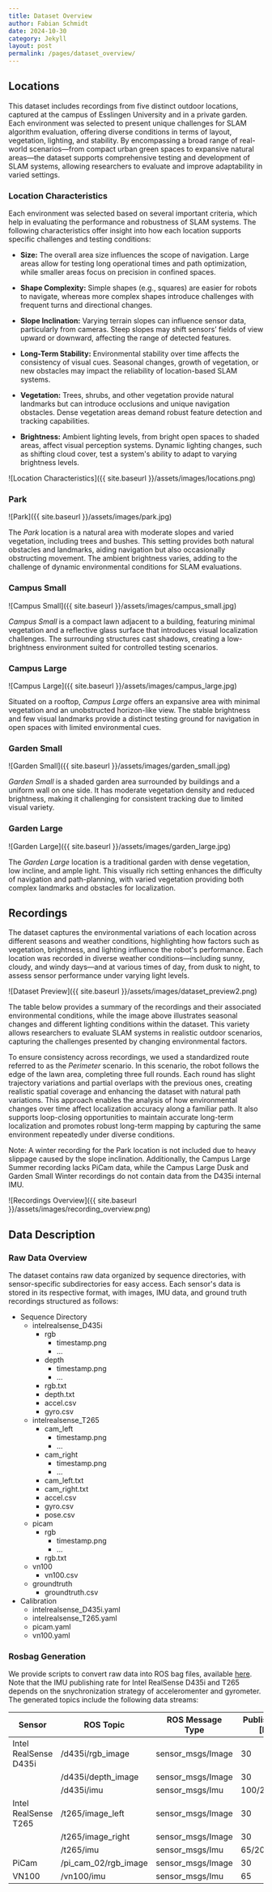 ```yaml
---
title: Dataset Overview
author: Fabian Schmidt
date: 2024-10-30
category: Jekyll
layout: post
permalink: /pages/dataset_overview/
---
```


## Locations

This dataset includes recordings from five distinct outdoor locations, captured at the campus of Esslingen University and in a private garden. Each environment was selected to present unique challenges for SLAM algorithm evaluation, offering diverse conditions in terms of layout, vegetation, lighting, and stability. By encompassing a broad range of real-world scenarios—from compact urban green spaces to expansive natural areas—the dataset supports comprehensive testing and development of SLAM systems, allowing researchers to evaluate and improve adaptability in varied settings.

### Location Characteristics

Each environment was selected based on several important criteria, which help in evaluating the performance and robustness of SLAM systems. The following characteristics offer insight into how each location supports specific challenges and testing conditions:

- **Size:** The overall area size influences the scope of navigation. Large areas allow for testing long operational times and path optimization, while smaller areas focus on precision in confined spaces.
  
- **Shape Complexity:** Simple shapes (e.g., squares) are easier for robots to navigate, whereas more complex shapes introduce challenges with frequent turns and directional changes.

- **Slope Inclination:** Varying terrain slopes can influence sensor data, particularly from cameras. Steep slopes may shift sensors’ fields of view upward or downward, affecting the range of detected features.

- **Long-Term Stability:** Environmental stability over time affects the consistency of visual cues. Seasonal changes, growth of vegetation, or new obstacles may impact the reliability of location-based SLAM systems.

- **Vegetation:** Trees, shrubs, and other vegetation provide natural landmarks but can introduce occlusions and unique navigation obstacles. Dense vegetation areas demand robust feature detection and tracking capabilities.

- **Brightness:** Ambient lighting levels, from bright open spaces to shaded areas, affect visual perception systems. Dynamic lighting changes, such as shifting cloud cover, test a system's ability to adapt to varying brightness levels.

![Location Characteristics]({{ site.baseurl }}/assets/images/locations.png)

<!-- <div class="table-wrapper" markdown="block">

| **Location** | **Size [sqm]** | **Shape Complexity** | **Slope Inclination** | **Long-Term Stability** | **Vegetation** | **Brightness** |
| ------------ | -------------- | -------------------- | --------------------- | ----------------------- | -------------- | -------------- |
| Park         | 250            | High                 | Medium                | Medium                  | High           | Medium         |
| Campus Small | 75             | Medium               | None                  | High                    | Low            | Low            |
| Campus Large | 500            | Low                  | None                  | High                    | Low            | High           |
| Garden Small | 100            | Medium               | None                  | Medium                  | Medium         | Low            |
| Garden Large | 250            | High                 | Low                   | Low                     | High           | High           |

</div> -->

### Park
![Park]({{ site.baseurl }}/assets/images/park.jpg)

The *Park* location is a natural area with moderate slopes and varied vegetation, including trees and bushes. This setting provides both natural obstacles and landmarks, aiding navigation but also occasionally obstructing movement. The ambient brightness varies, adding to the challenge of dynamic environmental conditions for SLAM evaluations.

### Campus Small
![Campus Small]({{ site.baseurl }}/assets/images/campus_small.jpg)

*Campus Small* is a compact lawn adjacent to a building, featuring minimal vegetation and a reflective glass surface that introduces visual localization challenges. The surrounding structures cast shadows, creating a low-brightness environment suited for controlled testing scenarios.

### Campus Large
![Campus Large]({{ site.baseurl }}/assets/images/campus_large.jpg)

Situated on a rooftop, *Campus Large* offers an expansive area with minimal vegetation and an unobstructed horizon-like view. The stable brightness and few visual landmarks provide a distinct testing ground for navigation in open spaces with limited environmental cues.

### Garden Small
![Garden Small]({{ site.baseurl }}/assets/images/garden_small.jpg)

*Garden Small* is a shaded garden area surrounded by buildings and a uniform wall on one side. It has moderate vegetation density and reduced brightness, making it challenging for consistent tracking due to limited visual variety.

### Garden Large
![Garden Large]({{ site.baseurl }}/assets/images/garden_large.jpg)

The *Garden Large* location is a traditional garden with dense vegetation, low incline, and ample light. This visually rich setting enhances the difficulty of navigation and path-planning, with varied vegetation providing both complex landmarks and obstacles for localization.

## Recordings

The dataset captures the environmental variations of each location across different seasons and weather conditions, highlighting how factors such as vegetation, brightness, and lighting influence the robot's performance. Each location was recorded in diverse weather conditions—including sunny, cloudy, and windy days—and at various times of day, from dusk to night, to assess sensor performance under varying light levels.

![Dataset Preview]({{ site.baseurl }}/assets/images/dataset_preview2.png)

The table below provides a summary of the recordings and their associated environmental conditions, while the image above illustrates seasonal changes and different lighting conditions within the dataset. This variety allows researchers to evaluate SLAM systems in realistic outdoor scenarios, capturing the challenges presented by changing environmental factors.

To ensure consistency across recordings, we used a standardized route referred to as the *Perimeter* scenario. In this scenario, the robot follows the edge of the lawn area, completing three full rounds. Each round has slight trajectory variations and partial overlaps with the previous ones, creating realistic spatial coverage and enhancing the dataset with natural path variations. This approach enables the analysis of how environmental changes over time affect localization accuracy along a familiar path. It also supports loop-closing opportunities to maintain accurate long-term localization and promotes robust long-term mapping by capturing the same environment repeatedly under diverse conditions.

Note: A winter recording for the Park location is not included due to heavy slippage caused by the slope inclination. Additionally, the Campus Large Summer recording lacks PiCam data, while the Campus Large Dusk and Garden Small Winter recordings do not contain data from the D435i internal IMU.

![Recordings Overview]({{ site.baseurl }}/assets/images/recording_overview.png)

<!-- <div class="table-wrapper" markdown="block">

| **Location**     | **Date**              | **Distance [m]** | **Duration [s]** | **Windy** | **Sunny** | **Cloudy** | **Dusk** | **Night** | **+ Light** |
| ---------------- | --------------------- | ---------------- | ---------------- | --------- | --------- | ---------- | -------- | --------- | ----------- |
| **Park**         | 2023-07-31 - 11:28:49 | 164.24           | 422.71           |           |           | x          |          |           |             |
|                  | 2023-11-07 - 16:07:01 | 170.47           | 482.32           | x         |           | x          |          |           |             |
|                  | 2024-04-14 - 14:56:43 | 171.46           | 446.40           |           | x         | x          |          |           |             |
|                  | 2024-05-08 - 12:00:23 | 183.00           | 466.35           |           |           | x          |          |           |             |
|                  | 2024-05-13 - 21:09:16 | 182.67           | 463.27           |           |           |            | x        |           |             |
|                  | 2024-05-13 - 21:28:35 | 179.75           | 457.37           |           |           |            |          | x         |             |
|                  | 2024-05-24 - 21:53:02 | 172.13           | 443.30           |           |           |            |          |           | x           |
| **Campus Small** | 2023-09-11 - 09:39:05 | 155.27           | 403.77           |           | x         |            |          |           |             |
|                  | 2023-11-23 - 15:41:16 | 156.16           | 405.85           |           |           | x          |          |           |             |
|                  | 2024-02-19 - 15:11:40 | 149.77           | 379.42           |           |           | x          |          |           |             |
|                  | 2024-04-14 - 14:34:47 | 151.87           | 387.61           |           | x         | x          |          |           |             |
|                  | 2024-05-07 - 12:12:13 | 156.28           | 400.38           |           |           | x          |          |           |             |
|                  | 2024-05-08 - 20:55:29 | 157.31           | 399.63           |           |           |            | x        |           |             |
|                  | 2024-05-08 - 21:18:04 | 155.07           | 397.84           |           |           |            |          | x         |             |
|                  | 2024-05-24 - 22:09:50 | 153.60           | 395.17           |           |           |            |          |           | x           |
| **Campus Large** | 2023-07-20 - 13:50:02 | 384.92           | 1035.23          | x         |           | x          |          |           |             |
|                  | 2023-11-07 - 15:27:56 | 381.24           | 978.09           | x         |           | x          |          |           |             |
|                  | 2024-01-27 - 10:19:38 | 289.71           | 740.68           |           | x         |            |          |           |             |
|                  | 2024-04-14 - 14:01:26 | 368.39           | 928.93           |           | x         | x          |          |           |             |
|                  | 2024-09-24 - 19:36:44 | 277.29           | 707.99           |           |           | x          | x        |           |             |
|                  | 2024-09-24 - 19:55:55 | 277.81           | 692.71           |           |           |            |          | x         |             |
|                  | 2024-09-24 - 20:09:32 | 274.46           | 695.15           |           |           |            |          |           | x           |
|                  | 2024-09-25 - 14:27:59 | 277.19           | 701.29           | x         |           | x          |          |           |             |
| **Garden Small** | 2023-08-18 - 14:27:36 | 116.36           | 323.18           | x         | x         |            |          |           |             |
|                  | 2023-09-15 - 16:37:27 | 116.34           | 320.92           |           |           | x          |          |           |             |
|                  | 2024-01-13 - 09:17:46 | 113.30           | 330.22           |           |           | x          |          |           |             |
|                  | 2024-04-11 - 16:52:39 | 124.79           | 338.36           |           | x         |            |          |           |             |
|                  | 2024-05-29 - 17:24:28 | 121.35           | 310.83           |           |           | x          |          |           |             |
|                  | 2024-05-29 - 21:14:15 | 124.21           | 312.69           |           |           |            | x        |           |             |
|                  | 2024-05-29 - 21:35:57 | 122.68           | 315.26           |           |           |            |          | x         |             |
|                  | 2024-05-29 - 21:47:30 | 120.04           | 307.88           |           |           |            |          |           | x           |
| **Garden Large** | 2023-08-18 - 14:54:17 | 167.66           | 452.58           | x         | x         |            |          |           |             |
|                  | 2023-11-03 - 11:23:58 | 170.41           | 446.20           |           |           | x          |          |           |             |
|                  | 2024-01-13 - 10:02:43 | 162.28           | 415.65           |           |           | x          |          |           |             |
|                  | 2024-04-11 - 17:06:47 | 164.99           | 431.86           |           | x         |            |          |           |             |
|                  | 2024-05-29 - 17:13:26 | 150.31           | 377.22           |           |           | x          |          |           |             |
|                  | 2024-05-29 - 21:20:14 | 151.83           | 385.43           |           |           |            | x        |           |             |
|                  | 2024-05-30 - 21:50:12 | 150.53           | 380.96           |           |           |            |          | x         |             |
|                  | 2024-05-30 - 22:03:19 | 151.80           | 383.83           |           |           |            |          |           | x           |

</div> -->

## Data Description

### Raw Data Overview

The dataset contains raw data organized by sequence directories, with sensor-specific subdirectories for easy access. Each sensor's data is stored in its respective format, with images, IMU data, and ground truth recordings structured as follows:

- Sequence Directory
    - intelrealsense_D435i
        - rgb
          - timestamp.png
          - ...
        - depth
          - timestamp.png
          - ...
        - rgb.txt
        - depth.txt
        - accel.csv
        - gyro.csv
    - intelrealsense_T265
      - cam_left
        - timestamp.png
        - ...
      - cam_right
        - timestamp.png
        - ...
      - cam_left.txt
      - cam_right.txt
      - accel.csv
      - gyro.csv
      - pose.csv
    - picam
      - rgb
        - timestamp.png
        - ...
      - rgb.txt
    - vn100
      - vn100.csv
    - groundtruth
      - groundtruth.csv
- Calibration
    - intelrealsense_D435i.yaml
    - intelrealsense_T265.yaml
    - picam.yaml
    - vn100.yaml

### Rosbag Generation

We provide scripts to convert raw data into ROS bag files, available [here](https://github.com/iis-esslingen/rover_utils). Note that the IMU publishing rate for Intel RealSense D435i and T265 depends on the snychronization strategy of acceleromenter and gyrometer. The generated topics include the following data streams:

<div class="table-wrapper" markdown="block">

| **Sensor**            | **ROS Topic**        | **ROS Message Type** | **Publish Rate [Hz]** |
| --------------------- | -------------------- | -------------------- | --------------------- |
| Intel RealSense D435i | /d435i/rgb_image     | sensor_msgs/Image    | 30                    |
|                       | /d435i/depth_image   | sensor_msgs/Image    | 30                    |
|                       | /d435i/imu           | sensor_msgs/Imu      | 100/200/300           |
| Intel RealSense T265  | /t265/image_left     | sensor_msgs/Image    | 30                    |
|                       | /t265/image_right    | sensor_msgs/Image    | 30                    |
|                       | /t265/imu            | sensor_msgs/Imu      | 65/200/265            |
| PiCam                 | /pi_cam_02/rgb_image | sensor_msgs/Image    | 30                    |
| VN100                 | /vn100/imu           | sensor_msgs/Imu      | 65                    |

</div>
